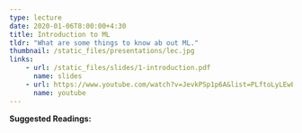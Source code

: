 ```yaml
---
type: lecture
date: 2020-01-06T8:00:00+4:30
title: Introduction to ML
tldr: "What are some things to know ab out ML."
thumbnail: /static_files/presentations/lec.jpg
links: 
    - url: /static_files/slides/1-introduction.pdf
      name: slides
    - url: https://www.youtube.com/watch?v=JevkPSp1p6A&list=PLftoLyLEwECCQjh7OTmrteMveaomqpVF0
      name: youtube
---
```

**Suggested Readings:**

